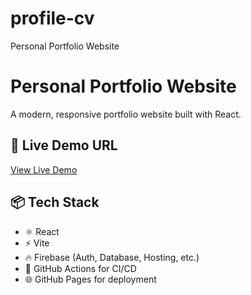 # profile-cv
Personal Portfolio Website
# Personal Portfolio Website

A modern, responsive portfolio website built with React.

## 🔗 Live Demo URL
[View Live Demo](https://ashishsaini01.github.io/profile-cv/)

 ## 📦 Tech Stack

- ⚛️ React
- ⚡ Vite
- 🔥 Firebase (Auth, Database, Hosting, etc.)
- 🐙 GitHub Actions for CI/CD
- 🌐 GitHub Pages for deployment
